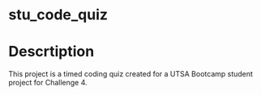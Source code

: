 # stu_code_quiz

# Descrtiption
This project is a timed coding quiz created for a UTSA Bootcamp student project for Challenge 4. 